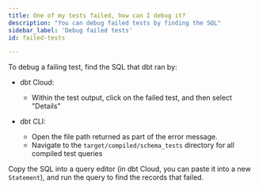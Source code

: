 ```yaml
---
title: One of my tests failed, how can I debug it?
description: "You can debug failed tests by finding the SQL"
sidebar_label: 'Debug failed tests'
id: failed-tests

---
```

To debug a failing test, find the SQL that dbt ran by:

* dbt Cloud:
  * Within the test output, click on the failed test, and then select "Details"

* dbt CLI:
  * Open the file path returned as part of the error message.
  * Navigate to the `target/compiled/schema_tests` directory for all compiled test queries

Copy the SQL into a query editor (in dbt Cloud, you can paste it into a new `Statement`), and run the query to find the records that failed.

